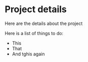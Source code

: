 # Project details

Here are the details about the project

Here is a list of things to do:

- This
- That
- And tghis again

